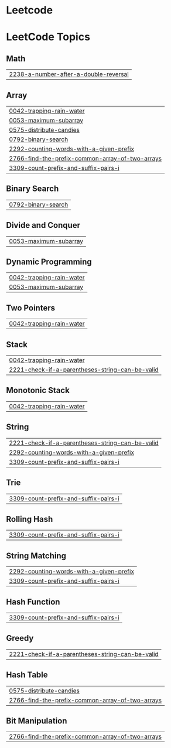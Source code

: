 # Leetcode
<!---LeetCode Topics Start-->
# LeetCode Topics
## Math
|  |
| ------- |
| [2238-a-number-after-a-double-reversal](https://github.com/zenithria414/Leetcode/tree/master/2238-a-number-after-a-double-reversal) |
## Array
|  |
| ------- |
| [0042-trapping-rain-water](https://github.com/zenithria414/Leetcode/tree/master/0042-trapping-rain-water) |
| [0053-maximum-subarray](https://github.com/zenithria414/Leetcode/tree/master/0053-maximum-subarray) |
| [0575-distribute-candies](https://github.com/zenithria414/Leetcode/tree/master/0575-distribute-candies) |
| [0792-binary-search](https://github.com/zenithria414/Leetcode/tree/master/0792-binary-search) |
| [2292-counting-words-with-a-given-prefix](https://github.com/zenithria414/Leetcode/tree/master/2292-counting-words-with-a-given-prefix) |
| [2766-find-the-prefix-common-array-of-two-arrays](https://github.com/zenithria414/Leetcode/tree/master/2766-find-the-prefix-common-array-of-two-arrays) |
| [3309-count-prefix-and-suffix-pairs-i](https://github.com/zenithria414/Leetcode/tree/master/3309-count-prefix-and-suffix-pairs-i) |
## Binary Search
|  |
| ------- |
| [0792-binary-search](https://github.com/zenithria414/Leetcode/tree/master/0792-binary-search) |
## Divide and Conquer
|  |
| ------- |
| [0053-maximum-subarray](https://github.com/zenithria414/Leetcode/tree/master/0053-maximum-subarray) |
## Dynamic Programming
|  |
| ------- |
| [0042-trapping-rain-water](https://github.com/zenithria414/Leetcode/tree/master/0042-trapping-rain-water) |
| [0053-maximum-subarray](https://github.com/zenithria414/Leetcode/tree/master/0053-maximum-subarray) |
## Two Pointers
|  |
| ------- |
| [0042-trapping-rain-water](https://github.com/zenithria414/Leetcode/tree/master/0042-trapping-rain-water) |
## Stack
|  |
| ------- |
| [0042-trapping-rain-water](https://github.com/zenithria414/Leetcode/tree/master/0042-trapping-rain-water) |
| [2221-check-if-a-parentheses-string-can-be-valid](https://github.com/zenithria414/Leetcode/tree/master/2221-check-if-a-parentheses-string-can-be-valid) |
## Monotonic Stack
|  |
| ------- |
| [0042-trapping-rain-water](https://github.com/zenithria414/Leetcode/tree/master/0042-trapping-rain-water) |
## String
|  |
| ------- |
| [2221-check-if-a-parentheses-string-can-be-valid](https://github.com/zenithria414/Leetcode/tree/master/2221-check-if-a-parentheses-string-can-be-valid) |
| [2292-counting-words-with-a-given-prefix](https://github.com/zenithria414/Leetcode/tree/master/2292-counting-words-with-a-given-prefix) |
| [3309-count-prefix-and-suffix-pairs-i](https://github.com/zenithria414/Leetcode/tree/master/3309-count-prefix-and-suffix-pairs-i) |
## Trie
|  |
| ------- |
| [3309-count-prefix-and-suffix-pairs-i](https://github.com/zenithria414/Leetcode/tree/master/3309-count-prefix-and-suffix-pairs-i) |
## Rolling Hash
|  |
| ------- |
| [3309-count-prefix-and-suffix-pairs-i](https://github.com/zenithria414/Leetcode/tree/master/3309-count-prefix-and-suffix-pairs-i) |
## String Matching
|  |
| ------- |
| [2292-counting-words-with-a-given-prefix](https://github.com/zenithria414/Leetcode/tree/master/2292-counting-words-with-a-given-prefix) |
| [3309-count-prefix-and-suffix-pairs-i](https://github.com/zenithria414/Leetcode/tree/master/3309-count-prefix-and-suffix-pairs-i) |
## Hash Function
|  |
| ------- |
| [3309-count-prefix-and-suffix-pairs-i](https://github.com/zenithria414/Leetcode/tree/master/3309-count-prefix-and-suffix-pairs-i) |
## Greedy
|  |
| ------- |
| [2221-check-if-a-parentheses-string-can-be-valid](https://github.com/zenithria414/Leetcode/tree/master/2221-check-if-a-parentheses-string-can-be-valid) |
## Hash Table
|  |
| ------- |
| [0575-distribute-candies](https://github.com/zenithria414/Leetcode/tree/master/0575-distribute-candies) |
| [2766-find-the-prefix-common-array-of-two-arrays](https://github.com/zenithria414/Leetcode/tree/master/2766-find-the-prefix-common-array-of-two-arrays) |
## Bit Manipulation
|  |
| ------- |
| [2766-find-the-prefix-common-array-of-two-arrays](https://github.com/zenithria414/Leetcode/tree/master/2766-find-the-prefix-common-array-of-two-arrays) |
<!---LeetCode Topics End-->